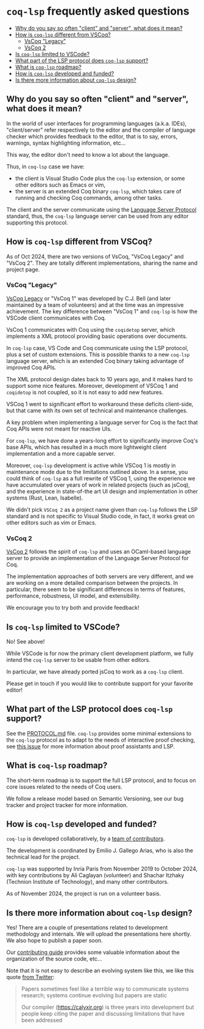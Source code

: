 # `coq-lsp` frequently asked questions

 * [Why do you say so often "client" and "server", what does it mean?](#why-do-you-say-so-often-client-and-server-what-does-it-mean)
 * [How is `coq-lsp` different from VSCoq?](#how-is-coq-lsp-different-from-vscoq)
    + [VsCoq "Legacy"](#vscoq-legacy)
    + [VsCoq 2](#vscoq-2)
 * [Is `coq-lsp` limited to VSCode?](#is-coq-lsp-limited-to-vscode)
 * [What part of the LSP protocol does `coq-lsp` support?](#what-part-of-the-lsp-protocol-does-coq-lsp-support)
 * [What is `coq-lsp` roadmap?](#what-is-coq-lsp-roadmap)
 * [How is `coq-lsp` developed and funded?](#how-is-coq-lsp-developed-and-funded)
 * [Is there more information about `coq-lsp` design?](#is-there-more-information-about-coq-lsp-design)

## Why do you say so often "client" and "server", what does it mean?

In the world of user interfaces for programming languages
(a.k.a. IDEs), "client/server" refer respectively to the editor and
the compiler of language checker which provides feedback to the
editor, that is to say, errors, warnings, syntax highlighting
information, etc...

This way, the editor don't need to know a lot about the language.

Thus, in `coq-lsp` case we have:

- the client is Visual Studio Code plus the `coq-lsp` extension, or
  some other editors such as Emacs or vim,
- the server is an extended Coq binary `coq-lsp`, which takes care of
  running and checking Coq commands, among other tasks.

The client and the server communicate using the [Language Server
Protocol](https://microsoft.github.io/language-server-protocol/)
standard, thus, the `coq-lsp` language server can be used from any
editor supporting this protocol.

## How is `coq-lsp` different from VSCoq?

As of Oct 2024, there are two versions of VsCoq, "VsCoq Legacy" and
"VsCoq 2". They are totally different implementations, sharing
the name and project page.

### VsCoq "Legacy"

[VsCoq Legacy](https://github.com/coq-community/vscoq/tree/vscoq1) or
"VsCoq 1" was developed by C.J.  Bell (and later maintained by a team
of volunteers) and at the time was an impressive achievement. The key
difference between "VsCoq 1" and `coq-lsp` is how the VSCode client
communicates with Coq.

VsCoq 1 communicates with Coq using the `coqidetop` server,
which implements a XML protocol providing basic operations over
documents.

In `coq-lsp` case, VS Code and Coq communicate using the LSP protocol,
plus a set of custom extensions. This is possible thanks to a new
`coq-lsp` language server, which is an extended Coq binary taking
advantage of improved Coq APIs.

The XML protocol design dates back to 10 years ago, and it makes hard
to support some nice features. Moreover, development of VSCoq 1 and
`coqidetop` is not coupled, so it is not easy to add new features.

VSCoq 1 went to significant effort to workaround these deficits
client-side, but that came with its own set of technical and
maintenance challenges.

A key problem when implementing a language server for Coq is the fact
that Coq APIs were not meant for reactive UIs.

For `coq-lsp`, we have done a years-long effort to significantly
improve Coq's base APIs, which has resulted in a much more lightweight
client implementation and a more capable server.

Moreover, `coq-lsp` development is active while VSCoq 1 is mostly in
maintenance mode due to the limitations outlined above. In a sense,
you could think of `coq-lsp` as a full rewrite of VSCoq 1, using the
experience we have accumulated over years of work in related projects
(such as jsCoq), and the experience in state-of-the art UI design and
implementation in other systems (Rust, Lean, Isabelle).

We didn't pick `VSCoq 2` as a project name given than `coq-lsp`
follows the LSP standard and is not specific to Visual Studio code, in
fact, it works great on other editors such as vim or Emacs.

### VsCoq 2

[VsCoq 2](https://github.com/coq-community/vscoq) follows the spirit
of `coq-lsp` and uses an OCaml-based language server to provide an
implementation of the Language Server Protocol for Coq.

The implementation approaches of both servers are very different, and
we are working on a more detailed comparison between the projects. In
particular, there seem to be significant differences in terms of
features, performance, robustness, UI model, and extensibility.

We encourage you to try both and provide feedback!

## Is `coq-lsp` limited to VSCode?

No! See above!

While VSCode is for now the primary client development platform,
we fully intend the `coq-lsp` server to be usable from other editors.

In particular, we have already ported jsCoq to work as a `coq-lsp`
client.

Please get in touch if you would like to contribute support for your
favorite editor!

## What part of the LSP protocol does `coq-lsp` support?

See the [PROTOCOL.md](./doc/PROTOCOL.md) file. `coq-lsp` provides some
minimal extensions to the `coq-lsp` protocol as to adapt to the needs
of interactive proof checking, see [this
issue](https://github.com/microsoft/language-server-protocol/issues/1414)
for more information about proof assistants and LSP.

## What is `coq-lsp` roadmap?

The short-term roadmap is to support the full LSP protocol, and to
focus on core issues related to the needs of Coq users.

We follow a release model based on Semantic Versioning, see our bug
tracker and project tracker for more information.

## How is `coq-lsp` developed and funded?

`coq-lsp` is developed collaboratively, by a [team of
contributors](https://github.com/ejgallego/coq-lsp#team).

The development is coordinated by Emilio J. Gallego Arias, who is also
the technical lead for the project.

`coq-lsp` was supported by Inria Paris from November 2019 to October
2024, with key contributions by Ali Caglayan (volunteer) and Shachar
Itzhaky (Technion Institute of Technology), and many other
contributors.

As of November 2024, the project is run on a volunteer basis.

## Is there more information about `coq-lsp` design?

Yes! There are a couple of presentations related to development
methodology and internals. We will upload the presentations here
shortly. We also hope to publish a paper soon.

Our [contributing guide](../CONTRIBUTING.md) provides some valuable
information about the organization of the source code, etc...

Note that it is not easy to describe an evolving system like this, we
like this quote [from Twitter](https://twitter.com/notypes/status/1610279076320923650):

> Papers sometimes feel like a terrible way to communicate systems
> research; systems continue evolving but papers are static
>
> Our compiler (https://calyxir.org) is three years into development
> but people keep citing the paper and discussing limitations that
> have been addressed
